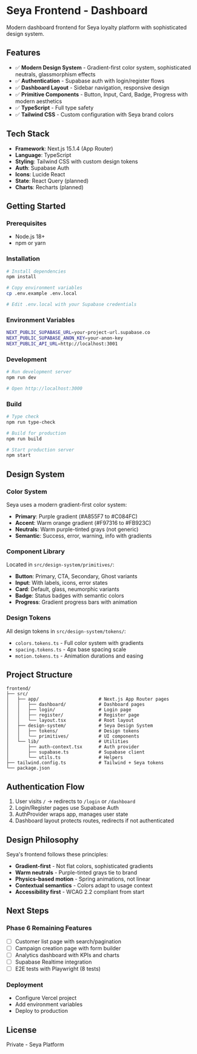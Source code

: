 # Seya Frontend - Dashboard

Modern dashboard frontend for Seya loyalty platform with sophisticated design system.

## Features

- ✅ **Modern Design System** - Gradient-first color system, sophisticated neutrals, glassmorphism effects
- ✅ **Authentication** - Supabase auth with login/register flows
- ✅ **Dashboard Layout** - Sidebar navigation, responsive design
- ✅ **Primitive Components** - Button, Input, Card, Badge, Progress with modern aesthetics
- ✅ **TypeScript** - Full type safety
- ✅ **Tailwind CSS** - Custom configuration with Seya brand colors

## Tech Stack

- **Framework**: Next.js 15.1.4 (App Router)
- **Language**: TypeScript
- **Styling**: Tailwind CSS with custom design tokens
- **Auth**: Supabase Auth
- **Icons**: Lucide React
- **State**: React Query (planned)
- **Charts**: Recharts (planned)

## Getting Started

### Prerequisites

- Node.js 18+
- npm or yarn

### Installation

```bash
# Install dependencies
npm install

# Copy environment variables
cp .env.example .env.local

# Edit .env.local with your Supabase credentials
```

### Environment Variables

```bash
NEXT_PUBLIC_SUPABASE_URL=your-project-url.supabase.co
NEXT_PUBLIC_SUPABASE_ANON_KEY=your-anon-key
NEXT_PUBLIC_API_URL=http://localhost:3001
```

### Development

```bash
# Run development server
npm run dev

# Open http://localhost:3000
```

### Build

```bash
# Type check
npm run type-check

# Build for production
npm run build

# Start production server
npm start
```

## Design System

### Color System

Seya uses a modern gradient-first color system:

- **Primary**: Purple gradient (#A855F7 to #C084FC)
- **Accent**: Warm orange gradient (#F97316 to #FB923C)
- **Neutrals**: Warm purple-tinted grays (not generic)
- **Semantic**: Success, error, warning, info with gradients

### Component Library

Located in `src/design-system/primitives/`:

- **Button**: Primary, CTA, Secondary, Ghost variants
- **Input**: With labels, icons, error states
- **Card**: Default, glass, neumorphic variants
- **Badge**: Status badges with semantic colors
- **Progress**: Gradient progress bars with animation

### Design Tokens

All design tokens in `src/design-system/tokens/`:

- `colors.tokens.ts` - Full color system with gradients
- `spacing.tokens.ts` - 4px base spacing scale
- `motion.tokens.ts` - Animation durations and easing

## Project Structure

```
frontend/
├── src/
│   ├── app/                      # Next.js App Router pages
│   │   ├── dashboard/            # Dashboard pages
│   │   ├── login/                # Login page
│   │   ├── register/             # Register page
│   │   └── layout.tsx            # Root layout
│   ├── design-system/            # Seya Design System
│   │   ├── tokens/               # Design tokens
│   │   └── primitives/           # UI components
│   └── lib/                      # Utilities
│       ├── auth-context.tsx      # Auth provider
│       ├── supabase.ts           # Supabase client
│       └── utils.ts              # Helpers
├── tailwind.config.ts            # Tailwind + Seya tokens
└── package.json
```

## Authentication Flow

1. User visits `/` → redirects to `/login` or `/dashboard`
2. Login/Register pages use Supabase Auth
3. AuthProvider wraps app, manages user state
4. Dashboard layout protects routes, redirects if not authenticated

## Design Philosophy

Seya's frontend follows these principles:

- **Gradient-first** - Not flat colors, sophisticated gradients
- **Warm neutrals** - Purple-tinted grays tie to brand
- **Physics-based motion** - Spring animations, not linear
- **Contextual semantics** - Colors adapt to usage context
- **Accessibility first** - WCAG 2.2 compliant from start

## Next Steps

### Phase 6 Remaining Features

- [ ] Customer list page with search/pagination
- [ ] Campaign creation page with form builder
- [ ] Analytics dashboard with KPIs and charts
- [ ] Supabase Realtime integration
- [ ] E2E tests with Playwright (8 tests)

### Deployment

- Configure Vercel project
- Add environment variables
- Deploy to production

## License

Private - Seya Platform
